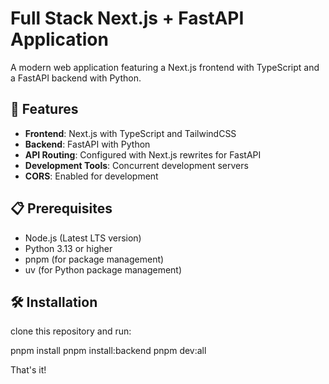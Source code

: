 # Full Stack Next.js + FastAPI Application

A modern web application featuring a Next.js frontend with TypeScript and a FastAPI backend with Python.

## 🚀 Features

- **Frontend**: Next.js with TypeScript and TailwindCSS
- **Backend**: FastAPI with Python
- **API Routing**: Configured with Next.js rewrites for FastAPI
- **Development Tools**: Concurrent development servers
- **CORS**: Enabled for development

## 📋 Prerequisites

- Node.js (Latest LTS version)
- Python 3.13 or higher
- pnpm (for package management)
- uv (for Python package management)

## 🛠️ Installation
clone this repository and run:

pnpm install
pnpm install:backend
pnpm dev:all

That's it! 
